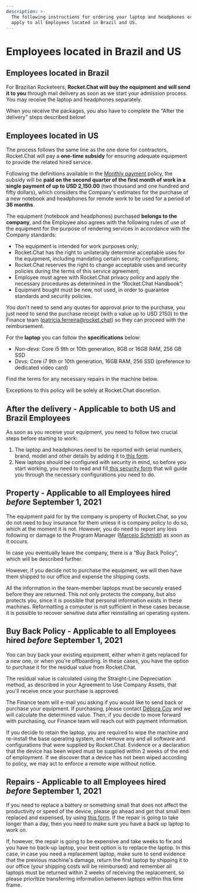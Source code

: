 ```yaml
---
description: >-
  The following instructions for ordering your laptop and headphones ordering
  apply to all Employees located in Brazil and US.
---
```


# Employees located in Brazil and US

## Employees located in Brazil

For Brazilian Rocketeers, **Rocket.Chat will buy the equipment and will send it to you** through mail delivery as soon as we start your admission process. You may receive the laptop and headphones separately.

When you receive the packages, you also have to complete the "After the delivery" steps described below!

## Employees located in US

The process follows the same line as the one done for contractors, Rocket.Chat will pay a **one-time subsidy** for ensuring adequate equipment to provide the related hired service.

Following the definitions available in the [Monthly payment](../monthly-payment.md) policy, the subsidy will be **paid on the second quarter of the first month of work in a single payment of up to USD 2,150.00** (two thousand and one hundred and fifty dollars), which considers the Company's estimates for the purchase of a new notebook and headphones for remote work to be used for a period of **36 months**.

The equipment (notebook and headphones) purchased **belongs to the company**, and the Employee also agrees with the following rules of use of the equipment for the purpose of rendering services in accordance with the Company standards:

* The equipment is intended for work purposes only;
* Rocket.Chat has the right to unilaterally determine acceptable uses for the equipment, including mandating certain security configurations;
* Rocket.Chat reserves the right to change acceptable uses and security policies during the terms of this service agreement;
* Employee must agree with Rocket.Chat privacy policy and apply the necessary procedures as determined in the “Rocket.Chat Handbook”;
* Equipment bought must be new, not used, in order to guarantee standards and security policies.

You don't need to send any quotes for approval prior to the purchase, you just need to send the purchase receipt (with a value up to USD 2150) to the Finance team (patricia.ferreira@rocket.chat) so they can proceed with the reimbursement.&#x20;

For the **laptop** you can follow the **specifications** below:

* _Non-devs:_ Core i5 9th or 10th generation, 8GB or 16GB RAM, 256 GB SSD
* _Devs:_ Core i7 9th or 10th generation, 16GB RAM, 256 SSD (preference to dedicated video card)

Find the terms for any necessary repairs in the machine below.

Exceptions to this policy will be solely at Rocket.Chat discretion.

## After the delivery - Applicable to both US and Brazil Employees

As soon as you receive your equipment, you need to follow two crucial steps before starting to work:

1. The laptop and headphones need to be reported with serial numbers, brand, model and other details by adding it to[ this form](https://people.zoho.com/rocketchat/zp#compensation/form/add-formLinkName:asset).
2. New laptops should be configured with security in mind, so before you start working, you need to read and fill[ this security form](https://docs.google.com/forms/d/e/1FAIpQLSffmdQUSHaE2WWX6UHo8BAqT6VM0ijBPxyWwJCkmgeRvSpvkA/viewform?usp=sf\_link) that will guide you through the necessary configurations you need to do.

## Property - Applicable to all Employees hired _before_ September 1, 2021

The equipment paid for by the company is property of Rocket.Chat, so you do not need to buy insurance for them unless it is company policy to do so, which at the moment it is not. However, you do need to report any loss following or damage to the Program Manager ([Marcelo Schmidt](mailto:marcelo.schmidt@rocket.chat)) as soon as it occurs.

In case you eventually leave the company, there is a “Buy Back Policy”, which will be described further.

However, if you decide not to purchase the equipment, we will then have them shipped to our office and expense the shipping costs.

All the information in the team-member laptops must be securely erased before they are returned. This not only protects the company, but also protects you, since it is possible that personal information exists in these machines. Reformatting a computer is not sufficient in these cases because it is possible to recover sensitive data after reinstalling an operating system.

## Buy Back Policy - Applicable to all Employees hired _before_ September 1, 2021

You can buy back your existing equipment, either when it gets replaced for a new one, or when you're offboarding. In these cases, you have the option to purchase it for the residual value from Rocket.Chat.

The residual value is calculated using the Straight-Line Depreciation method, as described in your Agreement to Use Company Assets, that you'll receive once your purchase is approved.

The Finance team will e-mail you asking if you would like to send back or purchase your equipment. If purchasing, please contact [Débora Coy](mailto:debora.coy@rocket.chat) and we will calculate the determined value. Then, if you decide to move forward with purchasing, our Finance team will reach out with payment information.

If you decide to retain the laptop, you are required to wipe the machine and re-install the base operating system, and remove any and all software and configurations that were supplied by Rocket.Chat. Evidence or a declaration that the device has been wiped must be supplied within 2 weeks of the end of employment. If we discover that a device has not been wiped according to policy, we may act to enforce a remote wipe without notice.

## Repairs - Applicable to all Employees hired _before_ September 1, 2021

If you need to replace a battery or something small that does not affect the productivity or speed of the device, please go ahead and get that small item replaced and expensed, by using [this form](https://people.zoho.com/rocketchat/zp#compensation/form/add-formLinkName:Other\_Reimbursement). If the repair is going to take longer than a day, then you need to make sure you have a back up laptop to work on.

If, however, the repair is going to be expensive and take weeks to fix and you have no back-up laptop, your best option is to replace the laptop. In this case, in case you need a replacement laptop, make sure to send evidence that the previous machine's damage, return the first laptop by shipping it to our office (your shipping costs will be reimbursed) and remember all laptops must be returned within 2 weeks of receiving the replacement, so please prioritize transferring information between laptops within this time frame.
